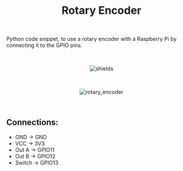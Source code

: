 <h1 align="center" id="title">Rotary Encoder</h1><br>

<p id="description">Python code snippet, to use a rotary encoder with a Raspberry Pi by connecting it to the GPIO pins.</p><br>

<p align="center"><img src="https://img.shields.io/badge/Python-3776AB?style=for-the-badge&amp;logo=python&amp;logoColor=white" alt="shields"></p><br>

<p align="center"><img src="https://how2electronics.com/wp-content/uploads/2019/03/What-is-Rotary-Encoder-Construction-Working-of-Rotary-Encoder-1000x562.jpg" alt="rotary_encoder"></p><br>
<h2>Connections:</h2>

* GND -> GND
* VCC -> 3V3
* Out A -> GPIO11
* Out B -> GPIO12
* Switch -> GPIO13
